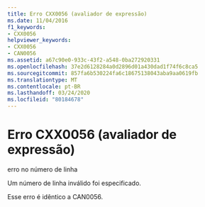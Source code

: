 ```yaml
---
title: Erro CXX0056 (avaliador de expressão)
ms.date: 11/04/2016
f1_keywords:
- CXX0056
helpviewer_keywords:
- CXX0056
- CAN0056
ms.assetid: a67c90e0-933c-43f2-a548-0ba272920331
ms.openlocfilehash: 37e2d6128284a0d2896d01a430dad1f74f6c8ca5
ms.sourcegitcommit: 857fa6b530224fa6c18675138043aba9aa0619fb
ms.translationtype: MT
ms.contentlocale: pt-BR
ms.lasthandoff: 03/24/2020
ms.locfileid: "80184678"
---
```

# <a name="expression-evaluator-error-cxx0056"></a>Erro CXX0056 (avaliador de expressão)

erro no número de linha

Um número de linha inválido foi especificado.

Esse erro é idêntico a CAN0056.
